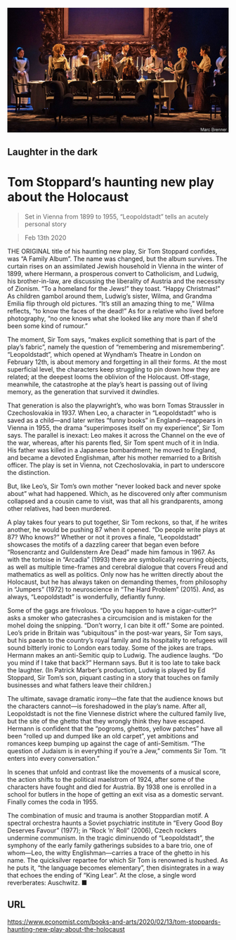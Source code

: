 ![](./images/20200215_BKP002.jpg)

## Laughter in the dark

# Tom Stoppard’s haunting new play about the Holocaust

> Set in Vienna from 1899 to 1955, “Leopoldstadt” tells an acutely personal story

> Feb 13th 2020

THE ORIGINAL title of his haunting new play, Sir Tom Stoppard confides, was “A Family Album”. The name was changed, but the album survives. The curtain rises on an assimilated Jewish household in Vienna in the winter of 1899, where Hermann, a prosperous convert to Catholicism, and Ludwig, his brother-in-law, are discussing the liberality of Austria and the necessity of Zionism. “To a homeland for the Jews!” they toast. “Happy Christmas!” As children gambol around them, Ludwig’s sister, Wilma, and Grandma Emilia flip through old pictures. “It’s still an amazing thing to me,” Wilma reflects, “to know the faces of the dead!” As for a relative who lived before photography, “no one knows what she looked like any more than if she’d been some kind of rumour.”

The moment, Sir Tom says, “makes explicit something that is part of the play’s fabric”, namely the question of “remembering and misremembering”. “Leopoldstadt”, which opened at Wyndham’s Theatre in London on February 12th, is about memory and forgetting in all their forms. At the most superficial level, the characters keep struggling to pin down how they are related; at the deepest looms the oblivion of the Holocaust. Off-stage, meanwhile, the catastrophe at the play’s heart is passing out of living memory, as the generation that survived it dwindles.

That generation is also the playwright’s, who was born Tomas Straussler in Czechoslovakia in 1937. When Leo, a character in “Leopoldstadt” who is saved as a child—and later writes “funny books” in England—reappears in Vienna in 1955, the drama “superimposes itself on my experience”, Sir Tom says. The parallel is inexact: Leo makes it across the Channel on the eve of the war, whereas, after his parents fled, Sir Tom spent much of it in India. His father was killed in a Japanese bombardment; he moved to England, and became a devoted Englishman, after his mother remarried to a British officer. The play is set in Vienna, not Czechoslovakia, in part to underscore the distinction.

But, like Leo’s, Sir Tom’s own mother “never looked back and never spoke about” what had happened. Which, as he discovered only after communism collapsed and a cousin came to visit, was that all his grandparents, among other relatives, had been murdered.

A play takes four years to put together, Sir Tom reckons, so that, if he writes another, he would be pushing 87 when it opened. “Do people write plays at 87? Who knows?” Whether or not it proves a finale, “Leopoldstadt” showcases the motifs of a dazzling career that began even before “Rosencrantz and Guildenstern Are Dead” made him famous in 1967. As with the tortoise in “Arcadia” (1993) there are symbolically recurring objects, as well as multiple time-frames and cerebral dialogue that covers Freud and mathematics as well as politics. Only now has he written directly about the Holocaust, but he has always taken on demanding themes, from philosophy in “Jumpers” (1972) to neuroscience in “The Hard Problem” (2015). And, as always, “Leopoldstadt” is wonderfully, defiantly funny.

Some of the gags are frivolous. “Do you happen to have a cigar-cutter?” asks a smoker who gatecrashes a circumcision and is mistaken for the mohel doing the snipping. “Don’t worry, I can bite it off.” Some are pointed. Leo’s pride in Britain was “ubiquitous” in the post-war years, Sir Tom says, but his paean to the country’s royal family and its hospitality to refugees will sound bitterly ironic to London ears today. Some of the jokes are traps. Hermann makes an anti-Semitic quip to Ludwig. The audience laughs. “Do you mind if I take that back?” Hermann says. But it is too late to take back the laughter. (In Patrick Marber’s production, Ludwig is played by Ed Stoppard, Sir Tom’s son, piquant casting in a story that touches on family businesses and what fathers leave their children.)

The ultimate, savage dramatic irony—the fate that the audience knows but the characters cannot—is foreshadowed in the play’s name. After all, Leopoldstadt is not the fine Viennese district where the cultured family live, but the site of the ghetto that they wrongly think they have escaped. Hermann is confident that the “pogroms, ghettos, yellow patches” have all been “rolled up and dumped like an old carpet”, yet ambitions and romances keep bumping up against the cage of anti-Semitism. “The question of Judaism is in everything if you’re a Jew,” comments Sir Tom. “It enters into every conversation.”

In scenes that unfold and contrast like the movements of a musical score, the action shifts to the political maelstrom of 1924, after some of the characters have fought and died for Austria. By 1938 one is enrolled in a school for butlers in the hope of getting an exit visa as a domestic servant. Finally comes the coda in 1955.

The combination of music and trauma is another Stoppardian motif. A spectral orchestra haunts a Soviet psychiatric institute in “Every Good Boy Deserves Favour” (1977); in “Rock ’n’ Roll” (2006), Czech rockers undermine communism. In the tragic diminuendo of “Leopoldstadt”, the symphony of the early family gatherings subsides to a bare trio, one of whom—Leo, the witty Englishman—carries a trace of the ghetto in his name. The quicksilver repartee for which Sir Tom is renowned is hushed. As he puts it, “the language becomes elementary”, then disintegrates in a way that echoes the ending of “King Lear”. At the close, a single word reverberates: Auschwitz. ■

## URL

https://www.economist.com/books-and-arts/2020/02/13/tom-stoppards-haunting-new-play-about-the-holocaust

